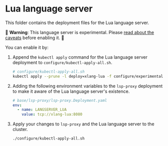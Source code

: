 # Lua language server

This folder contains the deployment files for the Lua language server.

🚨 **Warning**: This language server is experimental. Please [read about the caveats](https://about.sourcegraph.com/docs/code-intelligence/experimental-language-servers/#caveats-of-experimental-language-servers) before enabling it. 🚨

You can enable it by:

1. Append the `kubectl apply` command for the Lua language server deployment to `configure/kubectl-apply-all.sh`.

   ```bash
   # configure/kubectl-apply-all.sh
   kubectl apply --prune -l deploy=xlang-lua -f configure/experimental/lua --recursive
   ```

2. Adding the following environment variables to the `lsp-proxy` deployment to make it aware of the Lua language server's existence.

   ```yaml
   # base/lsp-proxy/lsp-proxy.Deployment.yaml
   env:
     - name: LANGSERVER_LUA
       value: tcp://xlang-lua:8080
   ```

3. Apply your changes to `lsp-proxy` and the Lua language server to the cluster.

   ```bash
   ./configure/kubectl-apply-all.sh
   ```
